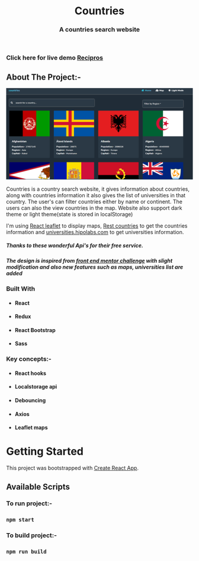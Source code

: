 <!-- PROJECT LOGO -->
<p align="center">

  <h1 align="center">Countries</h1>

  <h3 align="center">
   A countries search website
  </h3>
 <br />
 
 ### Click here for live demo   <a href="https://countries-website.netlify.app/">Recipros</a>

</p>

<!-- ABOUT THE PROJECT -->

## About The Project:-

![Home page](https://raw.githubusercontent.com/Sumukha210/countries/master/public/home-page.png "Countries home page")

Countries is a country search website, it gives information about countries, along with countries information it also gives the list of universities in that country. The user's can filter countries either by name or continent. The users can also the view countries in the map. Website also support dark theme or light theme(state is stored in localStorage)

I'm using [React leaflet](https://react-leaflet.js.org/) to display maps, [Rest countries](https://restcountries.eu/) to get the countries information and [universities.hipolabs.com](http://universities.hipolabs.com) to get universities information.

##### Thanks to these wonderful Api's for their free service.

##### The design is inspired from [front end mentor challenge](https://www.frontendmentor.io/challenges/rest-countries-api-with-color-theme-switcher-5cacc469fec04111f7b848ca) with slight modification and also new features such as maps, universities list are added

### Built With

- #### React
- #### Redux
- #### React Bootstrap
- #### Sass

### Key concepts:-

- #### React hooks
- #### Localstorage api
- #### Debouncing
- #### Axios
- #### Leaflet maps

<!-- GETTING STARTED -->

# Getting Started

This project was bootstrapped with [Create React App](https://github.com/facebook/create-react-app).

## Available Scripts

### To run project:-

### `npm start`

### To build project:-

### `npm run build`
